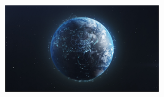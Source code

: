 ![Image text](/img_fldr/6f54b900c738a21838eb53b0f63c5ec8.jpg)
<!---
- 👋 Hi, I’m @fklgit123
- 👀 I’m interested in ...
- 🌱 I’m currently learning ...
- 💞️ I’m looking to collaborate on ...
- 📫 How to reach me ...

fklgit123/fklgit123 is a ✨ special ✨ repository because its `README.md` (this file) appears on your GitHub profile.
You can click the Preview link to take a look at your changes.
--->
